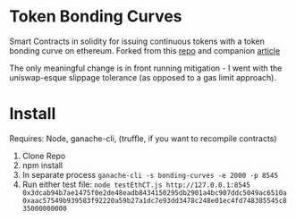 # Token Bonding Curves 

Smart Contracts in solidity for issuing continuous tokens with a token bonding curve on ethereum. Forked from this [repo](https://yos.io/2018/11/10/bonding-curves/) and companion [article](https://yos.io/2018/11/10/bonding-curves/) 

The only meaningful change is in front running mitigation - I went with the uniswap-esque slippage tolerance (as opposed to a gas limit approach).

# Install

Requires: Node, ganache-cli, (truffle, if you want to recompile contracts)


1. Clone Repo
2. npm install
3. In separate process `ganache-cli -s bonding-curves -e 2000 -p 8545`
4. Run either test file: `node testEthCT.js http://127.0.0.1:8545 0x3dcab94b7ae1475f0e2de48eadb8434150295db2901a4bc907ddc5049ac6510a 0xaac57549b939583f92220a59b27a1dc7e93dd3478c248e01ec4fd748385545c8 35000000000`




